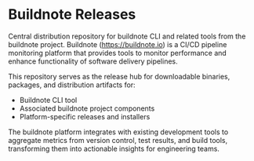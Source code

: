 # Buildnote Releases

Central distribution repository for buildnote CLI and related tools from the buildnote project. Buildnote (https://buildnote.io) is a CI/CD pipeline monitoring platform that provides tools to monitor performance and enhance functionality of software delivery pipelines.

This repository serves as the release hub for downloadable binaries, packages, and distribution artifacts for:
- Buildnote CLI tool
- Associated buildnote project components
- Platform-specific releases and installers

The buildnote platform integrates with existing development tools to aggregate metrics from version control, test results, and build tools, transforming them into actionable insights for engineering teams.
